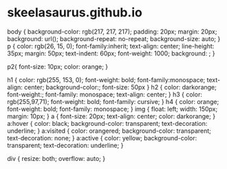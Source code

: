 # skeelasaurus.github.io

body {
  background-color: rgb(217, 217, 217);
  padding: 20px;
  margin: 20px;
  background: url();
  background-repeat: no-repeat;
  background-size: auto;
}
p {
  color: rgb(26, 15, 0);
  font-family:inherit;
  text-align: center;
  line-height: 35px;
  margin: 50px;
  text-indent: 60px;
  font-weight: 1000;
  background: ;
}

p2{
  font-size: 10px;
  color: orange;
}

h1 {
  color: rgb(255, 153, 0);
  font-weight: bold;
  font-family:monospace;
  text-align: center;
  background-color:;
  font-size: 50px
}
h2 {
  color: darkorange;
  font-weight:;
  font-family: monospace;
  text-align: center;
}
h3 {
  color: rgb(255,97,71);
  font-weight: bold;
  font-family: cursive;
}
h4 {
  color: orange;
  font-weight: bold;
  font-family: monospace;
}
img {
  float: left;
  width: 150px;
  margin: 10px;
}
a {
  font-size: 20px;
  text-align: center;
  color: darkorange;
}
a:hover {
  color: black;
  background-color: transparent;
  text-decoration: underline;
}
a:visited {
  color: orangered;
  background-color: transparent;
  text-decoration: none;
}
a:active {
  color: yellow;
  background-color: transparent;
  text-decoration: underline;
}

div {
  resize: both;
  overflow: auto;
  }


